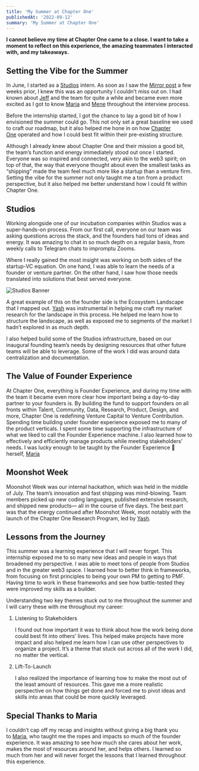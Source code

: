 ```yaml
---
title: 'My Summer at Chapter One'
publishedAt: '2022-09-12'
summary: 'My Summer at Chapter One'
---
```


**I cannot believe my time at Chapter One came to a close. I want to take a moment to reflect on this experience, the amazing teammates I interacted with, and my takeaways.**

## Setting the Vibe for the Summer

In June, I started as a [Studios](https://studios.chapterone.com/) intern. As soon as I saw the [Mirror post](https://mirror.xyz/chapterone.eth/PFf_-8totoqVyU2aKCS08Z-1bxPH73tIyXFyzkBWDIY) a few weeks prior, I knew this was an opportunity I couldn’t miss out on. I had known about [Jeff](https://twitter.com/jmj) and the team for quite a while and became even more excited as I got to know [Maria](https://twitter.com/mtangarova2) and [Mene](https://twitter.com/menemazarakis) throughout the interview process.

Before the internship started, I got the chance to lay a good bit of how I envisioned the summer could go. This not only set a great baseline we used to craft our roadmap, but it also helped me hone in on how [Chapter One](https://twitter.com/ChapterOne) operated and how I could best fit within their pre-existing structure.

Although I already knew about Chapter One and their mission a good bit, the team’s function and energy immediately stood out once I started. Everyone was so inspired and connected, very akin to the web3 spirit; on top of that, the way that everyone thought about even the smallest tasks as “shipping” made the team feel much more like a startup than a venture firm. Setting the vibe for the summer not only taught me a ton from a product perspective, but it also helped me better understand how I could fit within Chapter One.

## Studios

Working alongside one of our incubation companies within Studios was a super-hands-on process. From our first call, everyone on our team was asking questions across the stack, and the founders had tons of ideas and energy. It was amazing to chat in so much depth on a regular basis, from weekly calls to Telegram chats to impromptu Zooms.

Where I really gained the most insight was working on both sides of the startup-VC equation. On one hand, I was able to learn the needs of a founder or venture partner. On the other hand, I saw how those needs translated into solutions that best served everyone.

![Studios Banner](https://res.cloudinary.com/dz3c2rl2o/image/upload/v1704142864/media/StudiosChapterOneBanner.png)

A great example of this on the founder side is the Ecosystem Landscape that I mapped out. [Yash](https://twitter.com/yb_effect) was instrumental in helping me craft my market research for the landscape in this process. He helped me learn how to structure the landscape, as well as exposed me to segments of the market I hadn’t explored in as much depth.

I also helped build some of the Studios infrastructure, based on our inaugural founding team’s needs by designing resources that other future teams will be able to leverage. Some of the work I did was around data centralization and documentation.

## The Value of Founder Experience

At Chapter One, everything is Founder Experience, and during my time with the team it became even more clear how important being a day-to-day partner to your founders is. By building the fund to support founders on all fronts within Talent, Community, Data, Research, Product, Design, and more, Chapter One is redefining Venture Capital to Venture Contribution. Spending time building under founder experience exposed me to many of the product verticals. I spent some time supporting the infrastructure of what we liked to call the Founder Experience machine. I also learned how to effectively and efficiently manage products while meeting stakeholders’ needs. I was lucky enough to be taught by the Founder Experience 🐐 herself, [Maria](https://twitter.com/mtangarova2)

## Moonshot Week

Moonshot Week was our internal hackathon, which was held in the middle of July. The team’s innovation and fast shipping was mind-blowing. Team members picked up new coding languages, published extensive research, and shipped new products— all in the course of five days. The best part was that the energy continued after Moonshot Week, most notably with the launch of the Chapter One Research Program, led by [Yash](https://twitter.com/yb_effect).

## Lessons from the Journey

This summer was a learning experience that I will never forget. This internship exposed me to so many new ideas and people in ways that broadened my perspective. I was able to meet tons of people from Studios and in the greater web3 space. I learned how to better think in frameworks, from focusing on first principles to being your own PM to getting to PMF. Having time to work in these frameworks and see how battle-tested they were improved my skills as a builder.

Understanding two key themes stuck out to me throughout the summer and I will carry these with me throughout my career:

1.  Listening to Stakeholders
    
    I found out how important it was to think about how the work being done could best fit into others’ lives. This helped make projects have more impact and also helped me learn how I can use other perspectives to organize a project. It’s a theme that stuck out across all of the work I did, no matter the vertical.
    
2.  Lift-To-Launch
    
    I also realized the importance of learning how to make the most out of the least amount of resources. This gave me a more realistic perspective on how things get done and forced me to pivot ideas and skills into areas that could be more quickly leveraged.
    

## Special Thanks to Maria

I couldn’t cap off my recap and insights without giving a big thank you to [Maria](https://twitter.com/mtangarova2), who taught me the ropes and impacts so much of the founder experience. It was amazing to see how much she cares about her work, makes the most of resources around her, and helps others. I learned so much from her and will never forget the lessons that I learned throughout this experience.